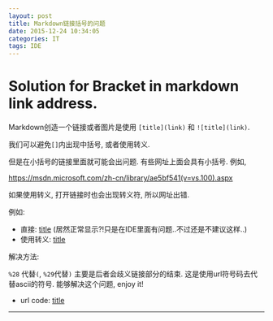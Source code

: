 ```yaml
---
layout: post
title: Markdown链接括号的问题
date: 2015-12-24 10:34:05
categories: IT
tags: IDE
---
```


# Solution for Bracket in markdown link address.

Markdown创造一个链接或者图片是使用 `[title](link)` 和 `![title](link)`. 

我们可以避免`[]`内出现中括号, 或者使用转义. 

但是在小括号的链接里面就可能会出问题. 有些网址上面会具有小括号. 例如, 

<https://msdn.microsoft.com/zh-cn/library/ae5bf541(v=vs.100).aspx> 

如果使用转义, 打开链接时也会出现转义符, 所以网址出错.

例如: 

- 直接: [title](https://msdn.microsoft.com/zh-cn/library/ae5bf541(v=vs.100).aspx)  (居然正常显示?!只是在IDE里面有问题..不过还是不建议这样..)
- 使用转义: [title](https://msdn.microsoft.com/zh-cn/library/ae5bf541\(v=vs.100\).aspx)


解决方法: 

`%28` 代替`(`, `%29`代替`)` 主要是后者会歧义链接部分的结束. 这是使用url符号码去代替ascii的符号. 能够解决这个问题, enjoy it!

- url code: [title](https://msdn.microsoft.com/zh-cn/library/ae5bf541%28v=vs.100%29.aspx)

------
